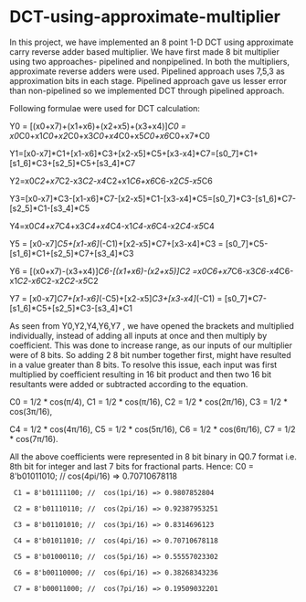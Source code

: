 # DCT-using-approximate-multiplier
In this project, we have implemented an 8 point 1-D DCT using approximate carry reverse adder based multiplier.
We have first made 8 bit multiplier using two approaches- pipelined and nonpipelined.
In both the multipliers, approximate reverse adders were used.
Pipelined approach uses 7,5,3 as approximation bits in each stage.
Pipelined approach gave us lesser error than non-pipelined so we implemented DCT through pipelined approach.

Following formulae were used for DCT calculation:

Y0 = [(x0+x7)+(x1+x6)+(x2+x5)+(x3+x4)]*C0 = x0*C0+x1*C0+x2*C0+x3*C0+x4*C0+x5*C0+x6*C0+x7*C0

Y1=[x0-x7]*C1+[x1-x6]*C3+[x2-x5]*C5+[x3-x4]*C7=[s0_7]*C1+[s1_6]*C3+[s2_5]*C5+[s3_4]*C7

Y2=x0*C2+x7*C2-x3*C2-x4*C2+x1*C6+x6*C6-x2*C5-x5*C6

Y3=[x0-x7]*C3-[x1-x6]*C7-[x2-x5]*C1-[x3-x4]*C5=[s0_7]*C3-[s1_6]*C7-[s2_5]*C1-[s3_4]*C5

Y4=x0*C4+x7*C4+x3*C4+x4*C4-x1*C4-x6*C4-x2*C4-x5*C4

Y5 = [x0-x7]*C5+[x1-x6]*(-C1)+[x2-x5]*C7+[x3-x4]*C3 = [s0_7]*C5-[s1_6]*C1+[s2_5]*C7+[s3_4]*C3

Y6 = [(x0+x7)-(x3+x4)]*C6-[(x1+x6)-(x2+x5)]*C2 =x0*C6+x7*C6-x3*C6-x4*C6-x1*C2-x6*C2-x2*C2-x5*C2

Y7 = [x0-x7]*C7+[x1-x6]*(-C5)+[x2-x5]*C3+[x3-x4]*(-C1) = [s0_7]*C7-[s1_6]*C5+[s2_5]*C3-[s3_4]*C1


As seen from Y0,Y2,Y4,Y6,Y7 , we have opened the brackets and multiplied individually, instead of adding all inputs at once and then multiply by coefficient. 
This was done to increase range, as our inputs of our multiplier were of 8 bits. So adding 2 8 bit number together first, might have resulted in a value greater than 8 bits. To resolve this issue, each input was first multiplied by coefficient resulting in 16 bit product and then two 16 bit resultants were added or subtracted according to the equation.

C0 = 1/2 * cos(π/4),      C1 = 1/2 * cos(π/16),      C2 = 1/2 * cos(2π/16),      C3 = 1/2 * cos(3π/16),

C4 = 1/2 * cos(4π/16),    C5 = 1/2 * cos(5π/16),     C6 = 1/2 * cos(6π/16),      C7 = 1/2 * cos(7π/16).

All the above coefficients were represented in 8 bit binary in Q0.7 format i.e. 8th bit for integer and last 7 bits for fractional parts.
Hence:
     C0 = 8'b01011010; //  cos(4pi/16) => 0.70710678118
     
     C1 = 8'b01111100; //  cos(1pi/16) => 0.9807852804
     
     C2 = 8'b01110110; //  cos(2pi/16) => 0.92387953251 
     
     C3 = 8'b01101010; //  cos(3pi/16) => 0.8314696123
     
     C4 = 8'b01011010; //  cos(4pi/16) => 0.70710678118
     
     C5 = 8'b01000110; //  cos(5pi/16) => 0.55557023302
     
     C6 = 8'b00110000; //  cos(6pi/16) => 0.38268343236
     
     C7 = 8'b00011000; //  cos(7pi/16) => 0.19509032201
